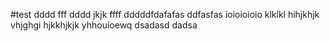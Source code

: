 #test
dddd
fff
dddd
jkjk
ffff
dddddfdafafas
ddfasfas
ioioioioio
klklkl
hihjkhjk
vhjghgi
hjkkhjkjk
yhhouioewq
dsadasd
dadsa
